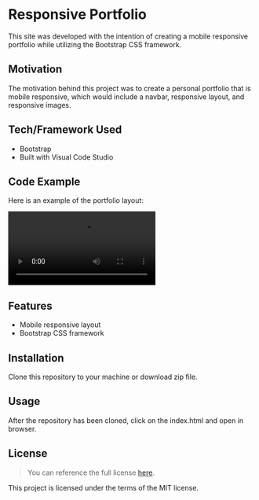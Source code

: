 # Responsive Portfolio
This site was developed with the intention of creating a mobile responsive portfolio while utilizing the Bootstrap CSS framework. 

## Motivation
The motivation behind this project was to create a personal portfolio that is mobile responsive, which would include a navbar, responsive layout, and responsive images.  

## Tech/Framework Used
* Bootstrap
* Built with Visual Code Studio

## Code Example
Here is an example of the portfolio layout:

![Portfolio Demo](./Images/portfoliodemo.mp4)

## Features
* Mobile responsive layout
* Bootstrap CSS framework

## Installation
Clone this repository to your machine or download zip file.

## Usage
After the repository has been cloned, click on the index.html and open in browser. 

## License 
> You can reference the full license [here](https://github.com/Picke1id/idp-responsive-portfolio/blob/master/LICENSE).

This project is licensed under the terms of the MIT license.

